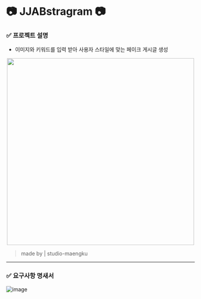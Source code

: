 # 📷 JJABstragram 📷
### ✅ 프로젝트 설명
- 이미지와 키워드를 입력 받아 사용자 스타일에 맞는 페이크 게시글 생성 <br>

<p align="center">
  <img src="https://github.com/user-attachments/assets/cb7a3f16-5451-4d18-8a88-6da67c82ba80" width="500"/>
</p>

> made by | studio-maengku
---

### ✅ 요구사항 명새서

![image](https://github.com/user-attachments/assets/5bad3575-348e-42db-839b-fd663cf2c832)
